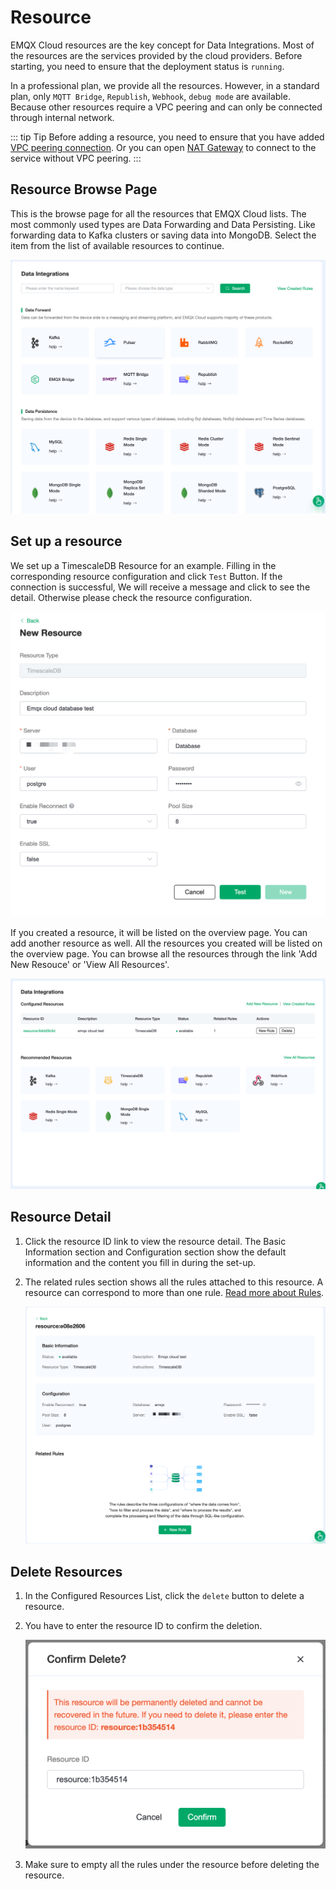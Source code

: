 # Resource

EMQX Cloud resources are the key concept for Data Integrations. Most of the resources are the services provided by the cloud providers. Before starting, you need to ensure that the deployment status is `running`. 

In a professional plan, we provide all the resources. However, in a standard plan, only `MQTT Bridge`, `Republish`, `Webhook`, `debug mode` are available. Because other resources require a VPC peering and can only be connected through internal network.

::: tip Tip
Before adding a resource, you need to ensure that you have added [VPC peering connection](../deployments/vpc_peering.md). Or you can open [NAT Gateway](../vas/vas-intro.md) to connect to the service without VPC peering.
:::

## Resource Browse Page

This is the browse page for all the resources that EMQX Cloud lists. The most commonly used types are Data Forwarding and Data Persisting. Like forwarding data to Kafka clusters or saving data into MongoDB. Select the item from the list of available resources to continue.

   ![resource-add](./_assets/resource_01.png)

## Set up a resource

We set up a TimescaleDB Resource for an example. Filling in the corresponding resource configuration and click `Test` Button. If the connection is successful, We will receive a message and click to see the detail. Otherwise please check the resource configuration.

   ![resource-add](./_assets/resource_02.png)

If you created a resource, it will be listed on the overview page. You can add another resource as well. All the resources you created will be listed on the overview page. You can browse all the resources through the link 'Add New Resouce' or 'View All Resources'.

   ![resource-add](./_assets/resource_03.png)

## Resource Detail

1. Click the resource ID link to view the resource detail. The Basic Information section and Configuration section show the default information and the content you fill in during the set-up.

2. The related rules section shows all the rules attached to this resource. A resource can correspond to more than one rule. [Read more about Rules](./rules.md).

   ![resource-add](./_assets/resource_07.png)

## Delete Resources

1. In the Configured Resources List, click the `delete` button to delete a resource.  

2. You have to enter the resource ID to confirm the deletion.

   ![resource-delete](./_assets/resource_06.png)

3. Make sure to empty all the rules under the resource before deleting the resource.
